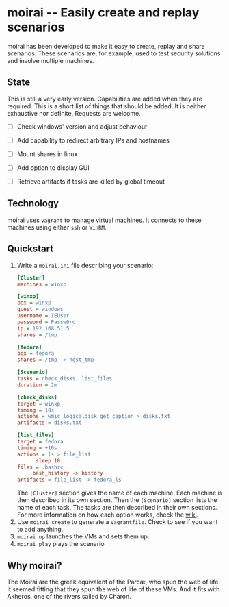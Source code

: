 # moirai -- Easily create and replay scenarios

moirai has been developed to make it easy to create, replay and share scenarios. 
These scenarios are, for example, used to test security solutions and involve 
multiple machines.


## State

This is still a very early version. Capabilities are added when they are 
required. This is a short list of things that should be added. It is neither 
exhaustive nor definite. Requests are welcome.

- [ ] Check windows' version and adjust behaviour
- [ ] Add capability to redirect arbitrary IPs and hostnames
- [ ] Mount shares in linux
- [ ] Add option to display GUI
- [ ] Retrieve artifacts if tasks are killed by global timeout


## Technology

moirai uses `vagrant` to manage virtual machines. It connects to these machines 
using either `ssh` or `WinRM`.


## Quickstart

1. Write a `moirai.ini` file describing your scenario:
    ```ini
    [Cluster]
    machines = winxp
    
    [winxp]
    box = winxp
    guest = windows
    username = IEUser
    password = Passw0rd!
    ip = 192.168.51.5
    shares = /tmp
    
    [fedora]
    box = fedora
    shares = /tmp -> host_tmp
    
    [Scenario]
    tasks = check_disks, list_files
    duration = 2m
    
    [check_disks]
    target = winxp
    timing = 10s
    actions = wmic logicaldisk get caption > disks.txt
    artifacts = disks.txt
    
    [list_files]
    target = fedora
    timing = +10s
    actions = ls > file_list
    	  sleep 10
    files = .bashrc
    	.bash_history -> history
    artifacts = file_list -> fedora_ls
    ```
   The `[Cluster]` section gives the name of each machine. Each machine is then 
   described in its own section. Then the `[Scenario]` section lists the name of 
   each task. The tasks are then described in their own sections. For more 
   information on how each option works, check the [wiki](../../wiki).
2. Use `moirai create` to generate a `Vagrantfile`. Check to see if you want to 
   add anything.
3. `moirai up` launches the VMs and sets them up.
4. `moirai play` plays the scenario


## Why moirai?

The Moirai are the greek equivalent of the Parcæ, who spun the web of life. It 
seemed fitting that they spun the web of life of these VMs. And it fits with 
Akheros, one of the rivers sailed by Charon.
